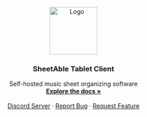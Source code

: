 <p align="center">
  <a href="https://github.com/SheetAble">
    <img src="https://github.com/SheetAble/SheetAble/blob/master/docs/SheetAbleNoBackground.png" alt="Logo" width="110" height="110" >
  </a>

  <h3 align="center">SheetAble Tablet Client</h3>

  <p align="center">
    Self-hosted music sheet organizing software
    <br />
    <a href="https://sheetable.net" target="_blank"><strong>Explore the docs »</strong></a>
    <br />
    <br />
    <a href="https://discord.com/invite/QnFbxyPbRj" target="_blank">Discord Server</a>
    ·
    <a href="https://github.com/SheetAble/tablet-client/issues">Report Bug</a>
    ·
    <a href="https://github.com/SheetAble/tablet-client/issues">Request Feature</a>
  </p>
</p>
